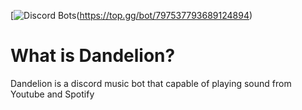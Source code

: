 [![Discord Bots](https://top.gg/api/widget/797537793689124894.svg)(https://top.gg/bot/797537793689124894)
# What is Dandelion?
Dandelion is a discord music bot that capable of playing sound from Youtube and Spotify
